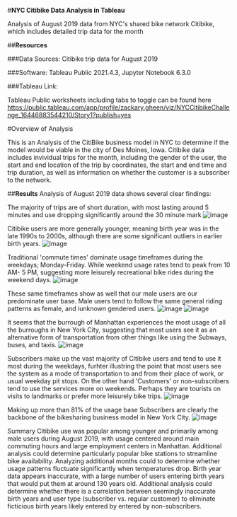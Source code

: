 #**NYC Citibike Data Analysis in Tableau**

Analysis of August 2019 data from NYC's shared bike network Citibike, which includes detailed trip data for the month

##**Resources**

###Data Sources: Citibike trip data for August 2019

###Software: Tableau Public 2021.4.3, Jupyter Notebook 6.3.0

###Tableau Link:

Tableau Public worksheets including tabs to toggle can be found here
https://public.tableau.com/app/profile/zackary.gheen/viz/NYCCitibikeChallenge_16446883544210/Story1?publish=yes

#Overview of Analysis

This is an Analysis of the CitiBike business model in NYC to determine if the model would be viable in the city of Des Moines, Iowa. Citibike data includes invividual trips for the month, including the gender of the user, the start and end location of the trip by coordinates, the start and end time and trip duration, as well as information on whether the customer is a subscriber to the network.

##**Results**
Analysis of August 2019 data shows several clear findings:

The majority of trips are of short duration, with most lasting around 5 minutes and use dropping significantly around the 30 minute mark
![image](https://user-images.githubusercontent.com/93295751/153722913-b7c3e86e-b2ca-4185-ad26-f29d97aaf881.png)



Citibike users are more generally younger, meaning birth year was in the late 1990s to 2000s, although there are some significant outliers in earlier birth years.
![image](https://user-images.githubusercontent.com/93295751/153722994-d696a93a-0191-47ae-afa7-bbd303ab15ab.png)


Traditional 'commute times' dominate usage timeframes during the weekdays; Monday-Friday. While weekend usage rates tend to peak from 10 AM- 5 PM, suggesting more leisurely recreational bike rides during the weekend days. 
![image](https://user-images.githubusercontent.com/93295751/153723112-b20d7aac-343f-41e7-8450-9ced8c395476.png)

These same timeframes show as well that our male users are our predominate user base. Male users tend to follow the same general riding patterns as female, and iunknown gendered users. 
![image](https://user-images.githubusercontent.com/93295751/153723190-9e0401ca-7c41-49ec-82cc-076fbf4cade4.png)
![image](https://user-images.githubusercontent.com/93295751/153723210-30eefb28-fef9-44d2-88ad-f318edb3e2d4.png)

It seems that the burrough of Manhattan experiences the most usage of all the burroughs in New York City, suggesting that most users see it as an alternative form of transportation from other things like using the Subways, buses, and taxis. 
![image](https://user-images.githubusercontent.com/93295751/153723348-817ce983-489b-4b95-bcc3-1cfd9d58cd90.png)

Subscribers make up the vast majority of Citibike users and tend to use it most during the weekdays, furhter illustring the point that most users see the system as a mode of transportation to and from their place of work, or usual weekday pit stops. On the other hand 'Customers' or non-subscribers tend to use the services more on weekends. Perhaps they are tourists on visits to landmarks or prefer more leisurely bike trips.
![image](https://user-images.githubusercontent.com/93295751/153723419-7612fbe5-4f3b-4dbb-89e2-7be0b1669ba5.png)

Making up more than 81% of the usage base Subscribers are clearly the backbone of the bikesharing business model in New York City.
![image](https://user-images.githubusercontent.com/93295751/153723594-71ef161a-bd56-4174-9b41-663acc9868d2.png)


Summary
Citibike use was popular among younger and primarily among male users during August 2019, with usage centered around main commuting hours and large employment centers in Manhattan. Additional analysis could determine particularly popular bike stations to streamline bike availability. Analyzing additional months could to determine whether usage patterns fluctuate significantly when temperatures drop. Birth year data appears inaccurate, with a large number of users entering birth years that would put them at around 130 years old. Additional analysis could determine whether there is a correlation between seemingly inaccurate birth years and user type (subscriber vs. regular customer) to eliminate ficticious birth years likely entered by entered by non-subscribers.
